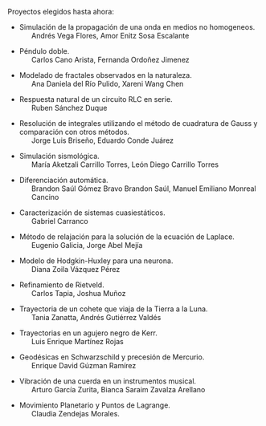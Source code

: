 Proyectos elegidos hasta ahora:


<ul>
<li>Simulación de la propagación de una onda en medios no homogeneos.
  <ul>Andrés Vega Flores, Amor Enitz Sosa Escalante
  </ul></li><p></p>
	
<li>Péndulo doble.
  <ul>Carlos Cano Arista, Fernanda Ordoñez Jimenez
  </ul></li><p></p>


<li>Modelado de fractales observados en la naturaleza.
	<ul>Ana Daniela del Río Pulido, Xareni Wang Chen
  </ul></li><p></p>
  
<li>Respuesta natural de un circuito RLC en serie.
	<ul>Ruben Sánchez Duque
  </ul></li><p></p>
  
<li>Resolución de integrales utilizando el método de cuadratura de Gauss y comparación con otros métodos.
	<ul>Jorge Luis Briseño, Eduardo Conde Juárez
  </ul></li><p></p>
  
<li>Simulación sismológica.
	<ul>María Aketzali Carrillo Torres, León Diego Carrillo Torres
  </ul></li><p></p>
  
<li>Diferenciación automática.
	<ul>Brandon Saúl Gómez Bravo Brandon Saúl, Manuel Emiliano Monreal Cancino
  </ul></li><p></p>
  
<li>Caracterización de sistemas cuasiestáticos.
	<ul>Gabriel Carranco
  </ul></li><p></p>
  
<li>Método de relajación para la solución de la ecuación de Laplace.
	<ul>Eugenio Galicia, Jorge Abel Mejía
  </ul></li><p></p>
  
<li>Modelo de Hodgkin-Huxley para una neurona.
	<ul>Diana Zoila Vázquez Pérez
  </ul></li><p></p>
  
<li>Refinamiento de Rietveld.
	<ul>Carlos Tapia, Joshua Muñoz
  </ul></li><p></p>
  
<li>Trayectoria de un cohete que viaja de la Tierra a la Luna.
	<ul>Tania Zanatta, Andrés Gutiérrez Valdés
  </ul></li><p></p>
  
<li>Trayectorias en un agujero negro de Kerr.
	<ul>Luis Enrique Martínez Rojas
  </ul></li><p></p>
  
<li>Geodésicas en Schwarzschild y precesión de Mercurio.
	<ul>Enrique David Gúzman Ramírez
  </ul></li><p></p>
  
<li>Vibración de una cuerda en un instrumentos musical.
	<ul>Arturo García Zurita, Bianca Saraim Zavalza Arellano
  </ul></li><p></p>
  
<li>Movimiento Planetario y Puntos de Lagrange.
	<ul>Claudia Zendejas Morales.
  </ul></li><p></p>
    
</ul>
